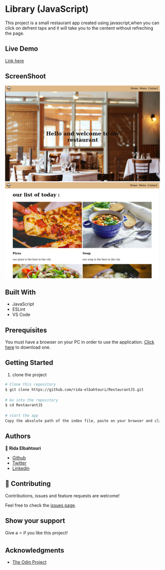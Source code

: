 # Library (JavaScript)

This project is a small restaurant app created using javascript,when you can click on defrent taps and it will take you to the centent without refreching the page.

## Live Demo

[Link here](https://stoic-shannon-858e28.netlify.app/)

## ScreenShoot

![screenshoot](dist/assets/images/screenshot1.png)
![screenshoot](dist/assets/images/screenshot2.png)

## Built With

- JavaScript
- ESLint
- VS Code

## Prerequisites

You must have a browser on your PC in order to use the application. [Click here](https://www.mozilla.org/en-US/firefox/new/) to download one.

## Getting Started

1. clone the project

```bash
# Clone this repository
$ git clone https://github.com/rida-elbahtouri/RestaurantJS.git

# Go into the repository
$ cd RestaurantJS

# start the app
Copy the absolute path of the index file, paste on your browser and click on enter
```

## Authors

👤 **Rida Elbahtouri**

- [Github](https://github.com/rida-elbahtouri)
- [Twitter](https://twitter.com/RElbahtouri)
- [Linkedin](https://www.linkedin.com/in/rida-elbahtouri/)

## 🤝 Contributing

Contributions, issues and feature requests are welcome!

Feel free to check the <a href="https://github.com/rida-elbahtouri/RestaurantJS/issues" target="_blank">issues page</a>.

## Show your support

Give a ⭐️ if you like this project!

## Acknowledgments

- <a href="https://www.theodinproject.com/" target="_blank">The Odin Project</a>
